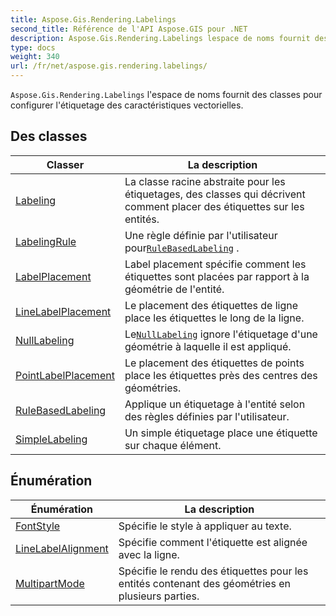 ```yaml
---
title: Aspose.Gis.Rendering.Labelings
second_title: Référence de l'API Aspose.GIS pour .NET
description: Aspose.Gis.Rendering.Labelings lespace de noms fournit des classes pour configurer létiquetage des caractéristiques vectorielles.
type: docs
weight: 340
url: /fr/net/aspose.gis.rendering.labelings/
---
```

`Aspose.Gis.Rendering.Labelings` l'espace de noms fournit des classes pour configurer l'étiquetage des caractéristiques vectorielles.

## Des classes

| Classer | La description |
| --- | --- |
| [Labeling](./labeling/) | La classe racine abstraite pour les étiquetages, des classes qui décrivent comment placer des étiquettes sur les entités. |
| [LabelingRule](./labelingrule/) | Une règle définie par l'utilisateur pour[`RuleBasedLabeling`](../aspose.gis.rendering.labelings/rulebasedlabeling/) . |
| [LabelPlacement](./labelplacement/) | Label placement spécifie comment les étiquettes sont placées par rapport à la géométrie de l'entité. |
| [LineLabelPlacement](./linelabelplacement/) | Le placement des étiquettes de ligne place les étiquettes le long de la ligne. |
| [NullLabeling](./nulllabeling/) | Le[`NullLabeling`](../aspose.gis.rendering.labelings/nulllabeling/) ignore l'étiquetage d'une géométrie à laquelle il est appliqué. |
| [PointLabelPlacement](./pointlabelplacement/) | Le placement des étiquettes de points place les étiquettes près des centres des géométries. |
| [RuleBasedLabeling](./rulebasedlabeling/) | Applique un étiquetage à l'entité selon des règles définies par l'utilisateur. |
| [SimpleLabeling](./simplelabeling/) | Un simple étiquetage place une étiquette sur chaque élément. |
## Énumération

| Énumération | La description |
| --- | --- |
| [FontStyle](./fontstyle/) | Spécifie le style à appliquer au texte. |
| [LineLabelAlignment](./linelabelalignment/) | Spécifie comment l'étiquette est alignée avec la ligne. |
| [MultipartMode](./multipartmode/) | Spécifie le rendu des étiquettes pour les entités contenant des géométries en plusieurs parties. |


